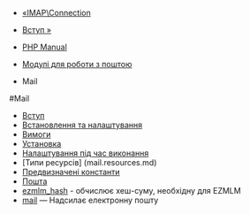 - [«IMAP\Connection](class.imap-connection.md)
- [Вступ »](intro.mail.md)

- [PHP Manual](index.md)
- [Модулі для роботи з поштою](refs.remote.mail.md)
- Mail

#Mail

- [Вступ](intro.mail.md)
- [Встановлення та налаштування](mail.setup.md)
- [Вимоги](mail.requirements.md)
- [Установка](mail.installation.md)
- [Налаштування під час виконання](mail.configuration.md)
- [Типи ресурсів] (mail.resources.md)
- [Предвизначені константи](mail.constants.md)
- [Пошта](ref.mail.md)
- [ezmlm_hash](function.ezmlm-hash.md) - обчислює хеш-суму,
необхідну для EZMLM
- [mail](function.mail.md) — Надсилає електронну пошту
